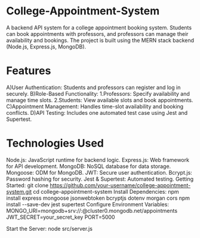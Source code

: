 # College-Appointment-System
A backend API system for a college appointment booking system. Students can book appointments with professors, and professors can manage their availability and bookings. The project is built using the MERN stack backend (Node.js, Express.js, MongoDB).
# Features
A)User Authentication: Students and professors can register and log in securely.
B)Role-Based Functionality:
   1.Professors: Specify availability and manage time slots.
   2.Students: View available slots and book appointments.
C)Appointment Management: Handles time-slot availability and booking conflicts.
D)API Testing: Includes one automated test case using Jest and Supertest.
# Technologies Used
Node.js: JavaScript runtime for backend logic.
Express.js: Web framework for API development.
MongoDB: NoSQL database for data storage.
Mongoose: ODM for MongoDB.
JWT: Secure user authentication.
Bcrypt.js: Password hashing for security.
Jest & Supertest: Automated testing.
Getting Started:
git clone https://github.com/your-username/college-appointment-system.git
cd college-appointment-system
Install Dependencies:
npm install express mongoose jsonwebtoken bcryptjs dotenv morgan cors
npm install --save-dev jest supertest
Configure Environment Variables:
MONGO_URI=mongodb+srv://<username>:<password>@cluster0.mongodb.net/appointments
JWT_SECRET=your_secret_key
PORT=5000

Start the Server:
node src/server.js

